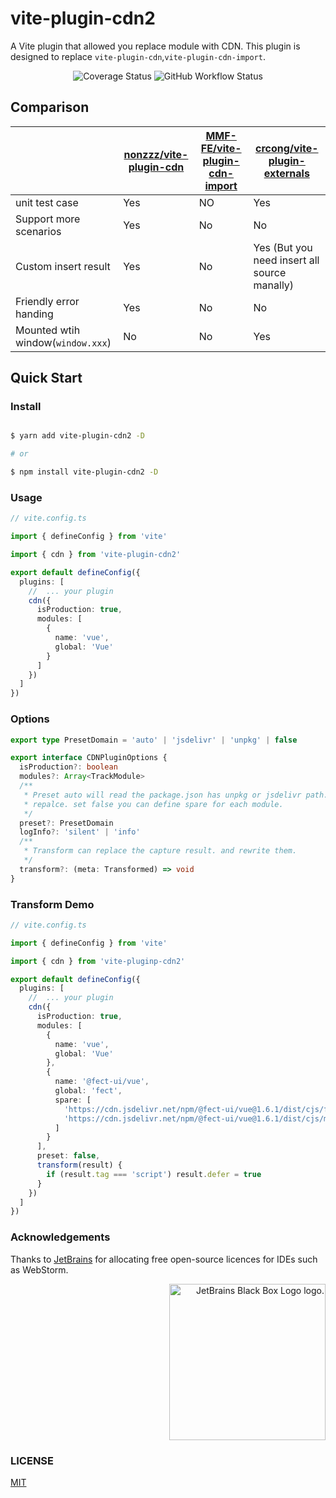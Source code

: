 <h1 aligin="center">vite-plugin-cdn2</h1>

A Vite plugin that allowed you replace module with CDN. This plugin is designed to replace
`vite-plugin-cdn`,`vite-plugin-cdn-import`.

<p align="center">
<img src="https://img.shields.io/codecov/c/github/nonzzz/vite-plugin-cdn?style=for-the-badge" alt="Coverage Status" />
<img alt="GitHub Workflow Status" src="https://img.shields.io/github/workflow/status/nonzzz/vite-plugin-cdn/test?style=for-the-badge">
</p>

## Comparison

|                                   | [nonzzz/vite-plugin-cdn](https://github.com/nonzzz/vite-plugin-cdn) | [MMF-FE/vite-plugin-cdn-import](https://github.com/MMF-FE/vite-plugin-cdn-import) | [crcong/vite-plugin-externals](https://github.com/crcong/vite-plugin-externals/tree/main/src) |
| --------------------------------- | ------------------------------------------------------------------- | --------------------------------------------------------------------------------- | --------------------------------------------------------------------------------------------- |
| unit test case                    | Yes                                                                 | NO                                                                                | Yes                                                                                           |
| Support more scenarios            | Yes                                                                 | No                                                                                | No                                                                                            |
| Custom insert result              | Yes                                                                 | No                                                                                | Yes (But you need insert all source manally)                                                  |
| Friendly error handing            | Yes                                                                 | No                                                                                | No                                                                                            |
| Mounted wtih window(`window.xxx`) | No                                                                  | No                                                                                | Yes                                                                                           |

## Quick Start

### Install

```bash

$ yarn add vite-plugin-cdn2 -D

# or

$ npm install vite-plugin-cdn2 -D

```

### Usage

```typescript
// vite.config.ts

import { defineConfig } from 'vite'

import { cdn } from 'vite-plugin-cdn2'

export default defineConfig({
  plugins: [
    //  ... your plugin
    cdn({
      isProduction: true,
      modules: [
        {
          name: 'vue',
          global: 'Vue'
        }
      ]
    })
  ]
})
```

### Options

```ts
export type PresetDomain = 'auto' | 'jsdelivr' | 'unpkg' | false

export interface CDNPluginOptions {
  isProduction?: boolean
  modules?: Array<TrackModule>
  /**
   * Preset auto will read the package.json has unpkg or jsdelivr path. If not willn't be
   * repalce. set false you can define spare for each module.
   */
  preset?: PresetDomain
  logInfo?: 'silent' | 'info'
  /**
   * Transform can replace the capture result. and rewrite them.
   */
  transform?: (meta: Transformed) => void
}
```

### Transform Demo

```ts
// vite.config.ts

import { defineConfig } from 'vite'

import { cdn } from 'vite-pluginp-cdn2'

export default defineConfig({
  plugins: [
    //  ... your plugin
    cdn({
      isProduction: true,
      modules: [
        {
          name: 'vue',
          global: 'Vue'
        },
        {
          name: '@fect-ui/vue',
          global: 'fect',
          spare: [
            'https://cdn.jsdelivr.net/npm/@fect-ui/vue@1.6.1/dist/cjs/fect.umd.js',
            'https://cdn.jsdelivr.net/npm/@fect-ui/vue@1.6.1/dist/cjs/main.css'
          ]
        }
      ],
      preset: false,
      transform(result) {
        if (result.tag === 'script') result.defer = true
      }
    })
  ]
})
```

### Acknowledgements

Thanks to [JetBrains](https://www.jetbrains.com/) for allocating free open-source licences for IDEs such as WebStorm.

<p align="right">
<img width="250px" height="250px" src="https://resources.jetbrains.com/storage/products/company/brand/logos/jb_square.png" alt="JetBrains Black Box Logo logo.">
</p>

### LICENSE

[MIT](./LICENSE)
